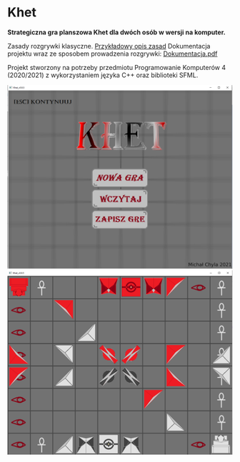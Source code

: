 # Khet
**Strategiczna gra planszowa Khet dla dwóch osób w wersji na komputer.**

Zasady rozgrywki klasyczne. [Przykładowy opis zasad](http://spieosa.fizyka.umk.pl/annex/zasady_gry_Khet.pdf)
Dokumentacja projektu wraz ze sposobem prowadzenia rozgrywki: [Dokumentacja.pdf](Dokumentacja.pdf)

Projekt stworzony na potrzeby przedmiotu Programowanie Komputerów 4 (2020/2021) z wykorzystaniem języka C++ oraz biblioteki SFML.

![Menu gry](https://github.com/chylaa/Khet/blob/master/MainScreen.png?raw=true)
![Rozgrywka](https://github.com/chylaa/Khet/blob/master/GameScreen.png?raw=true)

